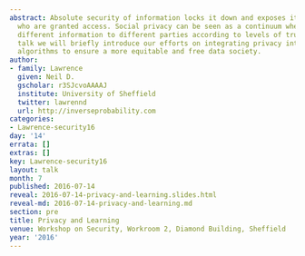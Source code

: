 ```yaml
---
abstract: Absolute security of information locks it down and exposes it to only those
  who are granted access. Social privacy can be seen as a continuum where we expose
  different information to different parties according to levels of trust. In this
  talk we will briefly introduce our efforts on integrating privacy into learning
  algorithms to ensure a more equitable and free data society.
author:
- family: Lawrence
  given: Neil D.
  gscholar: r3SJcvoAAAAJ
  institute: University of Sheffield
  twitter: lawrennd
  url: http://inverseprobability.com
categories:
- Lawrence-security16
day: '14'
errata: []
extras: []
key: Lawrence-security16
layout: talk
month: 7
published: 2016-07-14
reveal: 2016-07-14-privacy-and-learning.slides.html
reveal-md: 2016-07-14-privacy-and-learning.md
section: pre
title: Privacy and Learning
venue: Workshop on Security, Workroom 2, Diamond Building, Sheffield
year: '2016'
---
```

